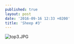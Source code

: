 ```yaml
---
published: true
layout: post
date: '2016-09-16 12:33 +0200'
title: 'Sheep #3'
---
```

![top3.JPG]({{site.baseurl}}/media/top3.JPG)

